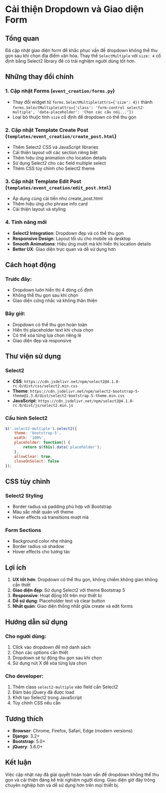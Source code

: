 # Cải thiện Dropdown và Giao diện Form

## Tổng quan
Đã cập nhật giao diện form để khắc phục vấn đề dropdown không thể thu gọn sau khi chọn địa điểm văn hóa. Thay thế `SelectMultiple` với `size: 4` cố định bằng Select2 library để có trải nghiệm người dùng tốt hơn.

## Những thay đổi chính

### 1. Cập nhật Forms (`event_creation/forms.py`)
- Thay đổi widget từ `forms.SelectMultiple(attrs={'size': 4})` thành `forms.SelectMultiple(attrs={'class': 'form-control select2-multiple', 'data-placeholder': 'Chọn các câu nói...'})`
- Loại bỏ thuộc tính `size` cố định để dropdown có thể thu gọn

### 2. Cập nhật Template Create Post (`templates/event_creation/create_post.html`)
- Thêm Select2 CSS và JavaScript libraries
- Cải thiện layout với các section riêng biệt
- Thêm hiệu ứng animation cho location details
- Sử dụng Select2 cho các field multiple select
- Thêm CSS tùy chỉnh cho Select2 theme

### 3. Cập nhật Template Edit Post (`templates/event_creation/edit_post.html`)
- Áp dụng cùng cải tiến như create_post.html
- Thêm hiệu ứng cho phrase info card
- Cải thiện layout và styling

### 4. Tính năng mới
- **Select2 Integration**: Dropdown đẹp và có thể thu gọn
- **Responsive Design**: Layout tối ưu cho mobile và desktop
- **Smooth Animations**: Hiệu ứng mượt mà khi hiển thị location details
- **Better UX**: Giao diện trực quan và dễ sử dụng hơn

## Cách hoạt động

### Trước đây:
- Dropdown luôn hiển thị 4 dòng cố định
- Không thể thu gọn sau khi chọn
- Giao diện cứng nhắc và không thân thiện

### Bây giờ:
- Dropdown có thể thu gọn hoàn toàn
- Hiển thị placeholder text khi chưa chọn
- Có thể xóa từng lựa chọn riêng lẻ
- Giao diện đẹp và responsive

## Thư viện sử dụng

### Select2
- **CSS**: `https://cdn.jsdelivr.net/npm/select2@4.1.0-rc.0/dist/css/select2.min.css`
- **Theme**: `https://cdn.jsdelivr.net/npm/select2-bootstrap-5-theme@1.3.0/dist/select2-bootstrap-5-theme.min.css`
- **JavaScript**: `https://cdn.jsdelivr.net/npm/select2@4.1.0-rc.0/dist/js/select2.min.js`

### Cấu hình Select2
```javascript
$('.select2-multiple').select2({
    theme: 'bootstrap-5',
    width: '100%',
    placeholder: function() {
        return $(this).data('placeholder');
    },
    allowClear: true,
    closeOnSelect: false
});
```

## CSS tùy chỉnh

### Select2 Styling
- Border radius và padding phù hợp với Bootstrap
- Màu sắc nhất quán với theme
- Hover effects và transitions mượt mà

### Form Sections
- Background color nhẹ nhàng
- Border radius và shadow
- Hover effects cho tương tác

## Lợi ích

1. **UX tốt hơn**: Dropdown có thể thu gọn, không chiếm không gian không cần thiết
2. **Giao diện đẹp**: Sử dụng Select2 với theme Bootstrap 5
3. **Responsive**: Hoạt động tốt trên mọi thiết bị
4. **Dễ sử dụng**: Placeholder text và clear button
5. **Nhất quán**: Giao diện thống nhất giữa create và edit forms

## Hướng dẫn sử dụng

### Cho người dùng:
1. Click vào dropdown để mở danh sách
2. Chọn các options cần thiết
3. Dropdown sẽ tự động thu gọn sau khi chọn
4. Sử dụng nút X để xóa từng lựa chọn

### Cho developer:
1. Thêm class `select2-multiple` vào field cần Select2
2. Đảm bảo jQuery đã được load
3. Khởi tạo Select2 trong JavaScript
4. Tùy chỉnh CSS nếu cần

## Tương thích

- **Browser**: Chrome, Firefox, Safari, Edge (modern versions)
- **Django**: 3.2+
- **Bootstrap**: 5.0+
- **jQuery**: 3.6.0+

## Kết luận

Việc cập nhật này đã giải quyết hoàn toàn vấn đề dropdown không thể thu gọn và cải thiện đáng kể trải nghiệm người dùng. Giao diện giờ đây trông chuyên nghiệp hơn và dễ sử dụng hơn trên mọi thiết bị.
